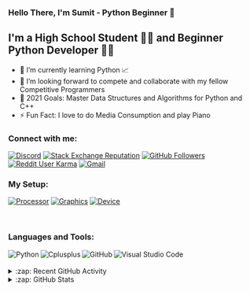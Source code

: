 ### Hello There, I'm Sumit - Python Beginner 👋

## I'm a High School Student 👨‍🎓 and Beginner Python Developer 👨‍💻                  

- 🌱 I’m currently learning Python 📈
- 👯 I’m looking forward to compete and collaborate with my fellow Competitive Programmers
- 🥅 2021 Goals: Master Data Structures and Algorithms for Python and C++
- ⚡ Fun Fact: I love to do Media Consumption and play Piano

### Connect with me:

[![Discord](https://img.shields.io/discord/790214708694089739?color=7289DA&label=Discord%20Server&style=for-the-badge&logo=discord)](https://dsc.gg/cp)
[![Stack Exchange Reputation](https://img.shields.io/stackexchange/stackoverflow/r/14157851?color=fe7a16&label=StackOverFlow%20Reputation&logo=stackoverflow&style=for-the-badge)](https://stackoverflow.com/users/14157851/sumit-kumar)
[![GitHub Followers](https://img.shields.io/github/followers/sumitkumarcoding?color=181717&label=Github%20Followers&style=for-the-badge&logo=github)](https://github.com/SumitKumarCoding)
[![Reddit User Karma](https://img.shields.io/reddit/user-karma/combined/sumitkumarcoding?color=FF4500&label=Reddit%20Karma&logo=reddit&style=for-the-badge)](https://www.reddit.com/user/SumitKumarCoding)
[![Gmail](https://img.shields.io/badge/Gmail-Sumit_Kumar-D14836?&logo=gmail&style=for-the-badge)](https://mail.google.com/mail/u/0/?view=cm&fs=1&to=sumitkumarcoding@gmail.com&tf=1)

### My Setup:
[![Processor](https://img.shields.io/badge/Intel-Pentium_4405u_-0071C5?style=for-the-badge&logo=intel&logoColor=white)](#)
[![Graphics](https://img.shields.io/badge/INTEL-HD_GRAPHICS_510-0071C5?style=for-the-badge&logo=intel&logoColor=white)](#)
[![Device](https://img.shields.io/badge/Windows-dell_vostro_15_3568-0078D6?style=for-the-badge&logo=windows&logoColor=white)](#)

<br />

### Languages and Tools:

[<img align="left" alt="Python" src="https://img.shields.io/badge/Python-3776AB?style=for-the-badge&logo=python&logoColor=white" />](https://github.com/topics/python)
[<img align="left" alt="Cplusplus" src="https://img.shields.io/badge/C%2B%2B-00599C?style=for-the-badge&logo=c%2B%2B&logoColor=white" />](https://github.com/topics/cplusplus)
[<img align="left" alt="GitHub" src="https://img.shields.io/badge/GitHub-181717?style=for-the-badge&logo=github&logoColor=white" />](https://github.com/topics/github)
[<img align="left" alt="Visual Studio Code" src="https://img.shields.io/badge/Visual_Studio_Code-007acc?style=for-the-badge&logo=visual-studio-code&logoColor=white" />](https://github.com/topics/visual-studio-code)


<br />
<br />

<details>
  <summary>:zap: Recent GitHub Activity</summary>
  
<!--START_SECTION:activity-->

<!--END_SECTION:activity-->

</details>  

<details>
  <summary>:zap: GitHub Stats</summary>

  <img align="left" alt="SumitKumarCoding's GitHub Stats" src="https://github-readme-stats.sumitkumarcoding.vercel.app/api?username=sumitkumarcoding&show_icons=true&hide_border=true&theme=gruvbox" />

</details>

